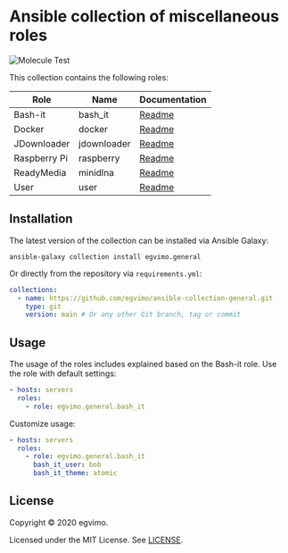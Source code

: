 # Ansible collection of miscellaneous roles

![Molecule Test](https://github.com/egvimo/ansible-collection-general/workflows/Molecule%20Test/badge.svg)

This collection contains the following roles:

| Role         | Name        | Documentation                         |
| ------------ | ----------- | ------------------------------------- |
| Bash-it      | bash_it     | [Readme](roles/bash_it/README.md)     |
| Docker       | docker      | [Readme](roles/docker/README.md)      |
| JDownloader  | jdownloader | [Readme](roles/jdownloader/README.md) |
| Raspberry Pi | raspberry   | [Readme](roles/raspberry/README.md)   |
| ReadyMedia   | minidlna    | [Readme](roles/minidlna/README.md)    |
| User         | user        | [Readme](roles/user/README.md)        |

## Installation

The latest version of the collection can be installed via Ansible Galaxy:

```shell
ansible-galaxy collection install egvimo.general
```

Or directly from the repository via `requirements.yml`:

```yml
collections:
  - name: https://github.com/egvimo/ansible-collection-general.git
    type: git
    version: main # Or any other Git branch, tag or commit
```

## Usage

The usage of the roles includes explained based on the Bash-it role. Use the role with default settings:

```yml
- hosts: servers
  roles:
    - role: egvimo.general.bash_it
```

Customize usage:

```yml
- hosts: servers
  roles:
    - role: egvimo.general.bash_it
      bash_it_user: bob
      bash_it_theme: atomic
```

## License

Copyright © 2020 egvimo.

Licensed under the MIT License. See [LICENSE](LICENSE).
